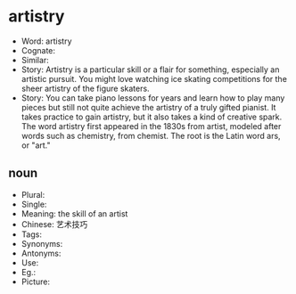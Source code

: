 # artistry

- Word: artistry
- Cognate: 
- Similar: 
- Story: Artistry is a particular skill or a flair for something, especially an artistic pursuit. You might love watching ice skating competitions for the sheer artistry of the figure skaters.
- Story: You can take piano lessons for years and learn how to play many pieces but still not quite achieve the artistry of a truly gifted pianist. It takes practice to gain artistry, but it also takes a kind of creative spark. The word artistry first appeared in the 1830s from artist, modeled after words such as chemistry, from chemist. The root is the Latin word ars, or "art."

## noun

- Plural: 
- Single: 
- Meaning: the skill of an artist
- Chinese: 艺术技巧
- Tags: 
- Synonyms: 
- Antonyms: 
- Use: 
- Eg.: 
- Picture: 


